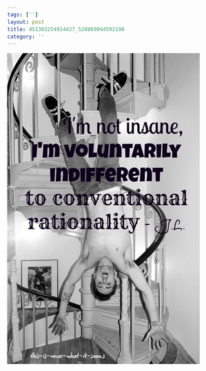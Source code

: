 ```yaml
---
tags: ['']
layout: post
title: 451303254914427_520869044592198
category: ''
---
```

![451303254914427_520869044592198](/uploads/2012-11-26-451303254914427_520869044592198.jpg)
